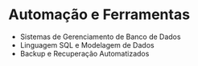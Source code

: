 # Automação e Ferramentas
- Sistemas de Gerenciamento de Banco de Dados
- Linguagem SQL e Modelagem de Dados
- Backup e Recuperação Automatizados

